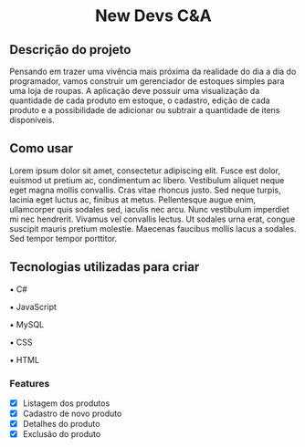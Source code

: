 <h1 align="center"> New Devs C&A </h1>

<h2> Descrição do projeto </h2>

<p>Pensando em trazer uma vivência mais próxima da realidade do dia a dia do programador, vamos construir um gerenciador de estoques simples para uma loja de roupas. A aplicação deve possuir uma visualização da quantidade de cada produto em estoque, o cadastro, edição de cada produto e a possibilidade de adicionar ou subtrair a quantidade de itens disponíveis.</p>

<h2> Como usar </h2>

<p>Lorem ipsum dolor sit amet, consectetur adipiscing elit. Fusce est dolor, euismod ut pretium ac, condimentum ac libero. Vestibulum aliquet neque eget magna mollis convallis. Cras vitae rhoncus justo. Sed neque turpis, lacinia eget luctus ac, finibus at metus. Pellentesque augue enim, ullamcorper quis sodales sed, iaculis nec arcu. Nunc vestibulum imperdiet mi nec hendrerit. Vivamus vel convallis lectus. Ut sodales urna erat, congue suscipit mauris pretium molestie. Maecenas faucibus mollis lacus a sodales. Sed tempor tempor porttitor.</p>

<h2> Tecnologias utilizadas para criar </h2>
<div align="start">
  <p> ▪️ C# </p>
  <p> ▪️ JavaScript </p>
  <p> ▪️ MySQL </p>
  <p> ▪️ CSS </p>
  <p> ▪️ HTML </p>
</div>

 ### Features
- [x] Listagem dos produtos
- [x] Cadastro de novo produto
- [x] Detalhes do produto
- [x] Exclusão do produto
